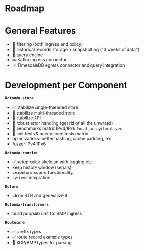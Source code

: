
Roadmap
=======

General Features
================

- 🦀 filtering (both ingress and policy)
- 🦀 historical records storage + snapshotting ("3 weeks of data")
- 🦀 query engine
- 💤 Kafka ingress connector
- 💤 TimescaleDB egress connector and query integration

Development per Component
=========================

**`Rotonda-store`**

- ✅ stabilize single-threaded store
- 🦀 stabilize multi-threaded store
- 🦀 stabilize API
- 🦀 robust error handling (get rid of all the unwraps)
- 🦀 benchmarks matrix IPv4/IPv6 `local_array`/`local_vec`
- 🦀 unit tests & acceptance tests matrix
- optimizations: better hashing, cache padding, etc.
- fuzzer IPv4/IPv6

**`Rotonda-runtime`**

- ✅ setup `tokio` skeleton with logging etc.
- keep history window (serials).
- snapshot/restore functionality.
- `systemd` integration.

**`Rotoro`**

- clone RTR and generalize it

**`Rotonda-transformers`**

- build pub/sub unit for BMP ingress

**`Routecore`**

- ✅ prefix types
- ✅ route record example types
- 🦀 BGP/BMP types for parsing
